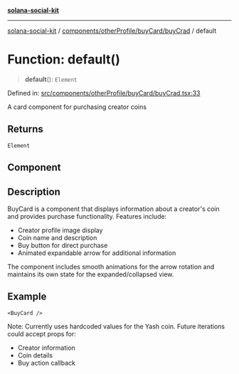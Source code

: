 [**solana-social-kit**](../../../../../README.md)

***

[solana-social-kit](../../../../../README.md) / [components/otherProfile/buyCard/buyCrad](../README.md) / default

# Function: default()

> **default**(): `Element`

Defined in: [src/components/otherProfile/buyCard/buyCrad.tsx:33](https://github.com/SendArcade/solana-social-starter/blob/98f94bb63d3814df24512365f6ae706d273e698f/src/components/otherProfile/buyCard/buyCrad.tsx#L33)

A card component for purchasing creator coins

## Returns

`Element`

## Component

## Description

BuyCard is a component that displays information about a creator's coin
and provides purchase functionality. Features include:
- Creator profile image display
- Coin name and description
- Buy button for direct purchase
- Animated expandable arrow for additional information

The component includes smooth animations for the arrow rotation and
maintains its own state for the expanded/collapsed view.

## Example

```tsx
<BuyCard />
```

Note: Currently uses hardcoded values for the Yash coin.
Future iterations could accept props for:
- Creator information
- Coin details
- Buy action callback

